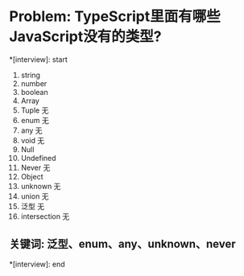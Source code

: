 # Problem: TypeScript里面有哪些JavaScript没有的类型?

*[interview]: start
1. string
2. number
3. boolean
4. Array
5. Tuple 无
6. enum 无
7. any 无
8. void 无
9. Null
10. Undefined
11. Never 无
12. Object
13. unknown 无
14. union 无
15. 泛型 无
16. intersection 无

## 关键词: 泛型、enum、any、unknown、never
*[interview]: end

